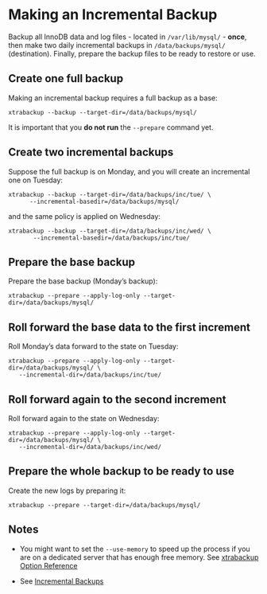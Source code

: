 # Making an Incremental Backup

Backup all InnoDB data and log files - located in `/var/lib/mysql/` -
**once**, then make two daily incremental backups in `/data/backups/mysql/`
(destination). Finally, prepare the backup files to be ready to restore or
use.

## Create one full backup

Making an incremental backup requires a full backup as a base:

```
xtrabackup --backup --target-dir=/data/backups/mysql/
```

It is important that you **do not run** the `--prepare` command yet.

## Create two incremental backups

Suppose the full backup is on Monday, and you will create an incremental
one on Tuesday:

```
xtrabackup --backup --target-dir=/data/backups/inc/tue/ \
      --incremental-basedir=/data/backups/mysql/
```

and the same policy is applied on Wednesday:

```
xtrabackup --backup --target-dir=/data/backups/inc/wed/ \
       --incremental-basedir=/data/backups/inc/tue/
```

## Prepare the base backup

Prepare the base backup (Monday’s backup):

```
xtrabackup --prepare --apply-log-only --target-dir=/data/backups/mysql/
```

## Roll forward the base data to the first increment

Roll Monday’s data forward to the state on Tuesday:

```
xtrabackup --prepare --apply-log-only --target-dir=/data/backups/mysql/ \
   --incremental-dir=/data/backups/inc/tue/
```

## Roll forward again to the second increment

Roll forward again to the state on Wednesday:

```
xtrabackup --prepare --apply-log-only --target-dir=/data/backups/mysql/ \
   --incremental-dir=/data/backups/inc/wed/
```

## Prepare the whole backup to be ready to use

Create the new logs by preparing it:

```
xtrabackup --prepare --target-dir=/data/backups/mysql/
```

## Notes

* You might want to set the `--use-memory` to speed up the process if you
  are on a dedicated server that has enough free memory. See 
  [xtrabackup Option Reference](https://docs.percona.com/percona-xtrabackup/latest/xtrabackup_bin/xbk_option_reference.html)

* See [Incremental Backups](https://docs.percona.com/percona-xtrabackup/latest/xtrabackup_bin/incremental_backups.html)
